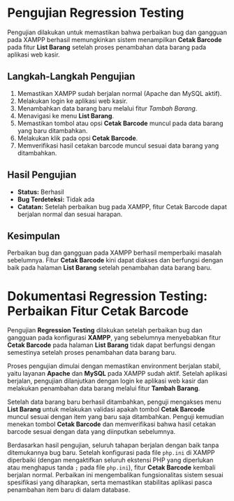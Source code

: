 # Pengujian Regression Testing
Pengujian dilakukan untuk memastikan bahwa perbaikan bug dan gangguan pada XAMPP berhasil memungkinkan sistem menampilkan **Cetak Barcode** pada fitur **List Barang** setelah proses penambahan data barang pada aplikasi web kasir.

## Langkah-Langkah Pengujian
1. Memastikan XAMPP sudah berjalan normal (Apache dan MySQL aktif).
2. Melakukan login ke aplikasi web kasir.
3. Menambahkan data barang baru melalui fitur *Tambah Barang*.
4. Menavigasi ke menu **List Barang**.
5. Memastikan tombol atau opsi **Cetak Barcode** muncul pada data barang yang baru ditambahkan.
6. Melakukan klik pada opsi **Cetak Barcode**.
7. Memverifikasi hasil cetakan barcode muncul sesuai data barang yang ditambahkan.

## Hasil Pengujian
- **Status:** Berhasil
- **Bug Terdeteksi:** Tidak ada
- **Catatan:** Setelah perbaikan bug pada XAMPP, fitur Cetak Barcode dapat berjalan normal dan sesuai harapan.

## Kesimpulan
Perbaikan bug dan gangguan pada XAMPP berhasil memperbaiki masalah sebelumnya. Fitur **Cetak Barcode** kini dapat diakses dan berfungsi dengan baik pada halaman **List Barang** setelah penambahan data barang baru.


# Dokumentasi Regression Testing: Perbaikan Fitur Cetak Barcode

Pengujian **Regression Testing** dilakukan setelah perbaikan bug dan gangguan pada konfigurasi **XAMPP**, yang sebelumnya menyebabkan fitur **Cetak Barcode** pada halaman **List Barang** tidak dapat berfungsi dengan semestinya setelah proses penambahan data barang baru.

Proses pengujian dimulai dengan memastikan environment berjalan stabil, yaitu layanan **Apache** dan **MySQL** pada XAMPP sudah aktif. Setelah aplikasi berjalan, pengujian dilanjutkan dengan login ke aplikasi web kasir dan melakukan penambahan data barang melalui fitur **Tambah Barang**.

Setelah data barang baru berhasil ditambahkan, penguji mengakses menu **List Barang** untuk melakukan validasi apakah tombol **Cetak Barcode** muncul sesuai dengan item yang baru saja ditambahkan. Penguji kemudian menekan tombol **Cetak Barcode** dan memverifikasi bahwa hasil cetakan barcode sesuai dengan data yang diinputkan sebelumnya.

Berdasarkan hasil pengujian, seluruh tahapan berjalan dengan baik tanpa ditemukannya bug baru. Setelah konfigurasi pada file `php.ini` di XAMPP diperbaiki (dengan mengaktifkan seluruh ekstensi PHP yang diperlukan atau menghapus tanda `;` pada file `php.ini`), fitur **Cetak Barcode** kembali berjalan normal. Perbaikan ini mengembalikan fungsionalitas sistem sesuai spesifikasi yang diharapkan, serta memastikan stabilitas aplikasi pasca penambahan item baru di dalam database.
